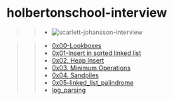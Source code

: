 # holbertonschool-interview

>> * ![scarlett-johansson-interview](https://user-images.githubusercontent.com/85587286/183456851-3bf3aa56-bbe9-436b-aef9-ed25c446fbcd.gif)

>> * [0x00-Lookboxes](https://github.com/elkinguerrero007/holbertonschool-interview/tree/main/0x00-lockboxes)
>> * [0x01-Insert in sorted linked list](https://github.com/elkinguerrero007/holbertonschool-interview/tree/main/0x01-insert_in_sorted_linked_list)
>> * [ 0x02. Heap Insert](https://github.com/elkinguerrero007/holbertonschool-interview/tree/main/0x02-heap_insert)
>> * [ 0x03. Minimum Operations ](https://github.com/elkinguerrero007/holbertonschool-interview/tree/main/0x03-minimum_operations)
>> * [0x04. Sandpiles](https://github.com/elkinguerrero007/holbertonschool-interview/tree/main/0x04-sandpiles)
>> * [0x05-linked_list_palindrome](https://github.com/elkinguerrero007/holbertonschool-interview/tree/main/0x05-linked_list_palindrome)
>> * [log_parsing](https://github.com/elkinguerrero007/holbertonschool-interview/tree/main/0x06-log_parsing)
